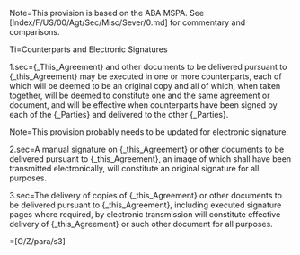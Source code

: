 Note=This provision is based on the ABA MSPA.  See [Index/F/US/00/Agt/Sec/Misc/Sever/0.md] for commentary and comparisons.

Ti=Counterparts and Electronic Signatures

1.sec={_This_Agreement} and other documents to be delivered pursuant to {_this_Agreement} may be executed in one or more counterparts, each of which will be deemed to be an original copy and all of which, when taken together, will be deemed to constitute one and the same agreement or document, and will be effective when counterparts have been signed by each of the {_Parties} and delivered to the other {_Parties}.

Note=This provision probably needs to be updated for electronic signature.

2.sec=A manual signature on {_this_Agreement} or other documents to be delivered pursuant to {_this_Agreement}, an image of which shall have been transmitted electronically, will constitute an original signature for all purposes.

3.sec=The delivery of copies of {_this_Agreement} or other documents to be delivered pursuant to {_this_Agreement}, including executed signature pages where required, by electronic transmission will constitute effective delivery of {_this_Agreement} or such other document for all purposes.

=[G/Z/para/s3]
